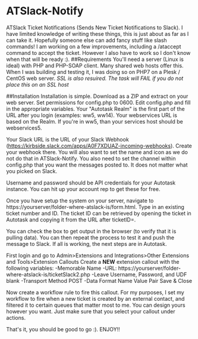 # ATSlack-Notify
ATSlack Ticket Notifications (Sends New Ticket Notifications to Slack).
I have limited knowledge of writing these things, this is just about as far as I can take it. Hopefully someone else can add fancy stuff like slash commands! I am working on a few improvements, including a /ataccept command to accept the ticket. However I also have to work so I don't know when that will be ready :).
##Requirements
You'll need a server (Linux is ideal) with PHP and PHP-SOAP client. Many shared web hosts offer this. When I was building and testing it, I was doing so on PHP7 on a Plesk / CentOS web server. *SSL is also resuired. The task will FAIL if you do not place this on an SSL host*

##Installation
Installation is simple. Download as a ZIP and extract on your web server. Set permissions for config.php to 0600. Edit config.php and fill in the appropriate variables. Your "Autotask Realm" is the first part of the URL after you login (examples: ww5, ww14). Your webservices URL is based on the Realm. If you're in ww5, than your services host should be webservices5.

Your Slack URL is the URL of your Slack Webhook (https://kirbside.slack.com/apps/A0F7XDUAZ-incoming-webhooks). Create your webhook there. You will also want to set the name and icon as we do not do that in ATSlack-Notify. You also need to set the channel within config.php that you want the messages posted to. It does not matter what you picked on Slack.

Username and password should be API credentials for your Autotask instance. You can hit up your account rep to get these for free.

Once you have setup the system on your server, navigate to https://yourserver/folder-where-atslack-is/form.html. Type in an existing ticket number and ID. The ticket ID can be retrieved by opening the ticket in Autotask and copying it from the URL after ticketID=.

You can check the box to get output in the browser (to verify that it is pulling data). You can then repeat the process to test it and push the message to Slack. If all is working, the next steps are in Autotask.

First login and go to Admin>Extensions and Integrations>Other Extensions and Tools>Extension Callouts
Create a **NEW** extension callout with the following variables:
-Memorable Name
-URL: https://yourserver/folder-where-atslack-is/ticketSlack2.php
-Leave Username, Password, and UDF blank
-Transport Method POST
-Data Format Name Value Pair
Save & Close

Now create a workflow rule to fire this callout. For my purposes, I set my workflow to fire when a new ticket is created by an external contact, and filtered it to certain queues that matter most to me. You can design yours however you want. Just make sure that you select your callout under actions.

That's it, you should be good to go :). ENJOY!!
